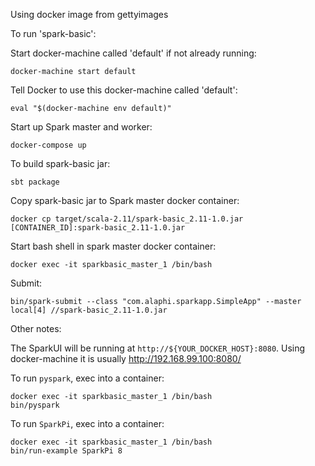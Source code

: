 Using docker image from gettyimages

To run 'spark-basic':

Start docker-machine called 'default' if not already running:

    docker-machine start default
    
Tell Docker to use this docker-machine called 'default':

    eval "$(docker-machine env default)"

Start up Spark master and worker:
    
    docker-compose up

To build spark-basic jar:
        
    sbt package

Copy spark-basic jar to Spark master docker container:

    docker cp target/scala-2.11/spark-basic_2.11-1.0.jar [CONTAINER_ID]:spark-basic_2.11-1.0.jar

Start bash shell in spark master docker container:

    docker exec -it sparkbasic_master_1 /bin/bash

Submit:

    bin/spark-submit --class "com.alaphi.sparkapp.SimpleApp" --master local[4] //spark-basic_2.11-1.0.jar


Other notes:

The SparkUI will be running at `http://${YOUR_DOCKER_HOST}:8080`. Using docker-machine it is usually http://192.168.99.100:8080/

To run `pyspark`, exec into a container:

    docker exec -it sparkbasic_master_1 /bin/bash
    bin/pyspark

To run `SparkPi`, exec into a container:

    docker exec -it sparkbasic_master_1 /bin/bash
    bin/run-example SparkPi 8

